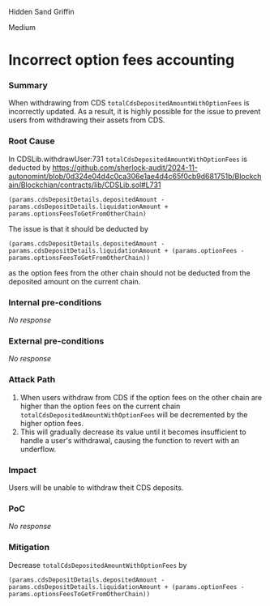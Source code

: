 Hidden Sand Griffin

Medium

# Incorrect option fees accounting

### Summary

When withdrawing from CDS `totalCdsDepositedAmountWithOptionFees` is incorrectly updated. As a result, it is highly possible for the issue to prevent users from withdrawing their assets from CDS.

### Root Cause

In CDSLib.withdrawUser:731 `totalCdsDepositedAmountWithOptionFees` is deducted by
https://github.com/sherlock-audit/2024-11-autonomint/blob/0d324e04d4c0ca306e1ae4d4c65f0cb9d681751b/Blockchain/Blockchian/contracts/lib/CDSLib.sol#L731
```solidity
(params.cdsDepositDetails.depositedAmount - params.cdsDepositDetails.liquidationAmount + params.optionsFeesToGetFromOtherChain)
```

The issue is that it should be deducted by
```solidity
(params.cdsDepositDetails.depositedAmount - params.cdsDepositDetails.liquidationAmount + (params.optionFees - params.optionsFeesToGetFromOtherChain))
```

as the option fees from the other chain should not be deducted from the deposited amount on the current chain.

### Internal pre-conditions

_No response_

### External pre-conditions

_No response_

### Attack Path

1. When users withdraw from CDS if the option fees on the other chain are higher than the option fees on the current chain `totalCdsDepositedAmountWithOptionFees` will be decremented by the higher option fees.
2. This will gradually decrease its value until it becomes insufficient to handle a user's withdrawal, causing the function to revert with an underflow.

### Impact

Users will be unable to withdraw theit CDS deposits.

### PoC

_No response_

### Mitigation

Decrease `totalCdsDepositedAmountWithOptionFees` by 

```solidity
(params.cdsDepositDetails.depositedAmount - params.cdsDepositDetails.liquidationAmount + (params.optionFees - params.optionsFeesToGetFromOtherChain))
```